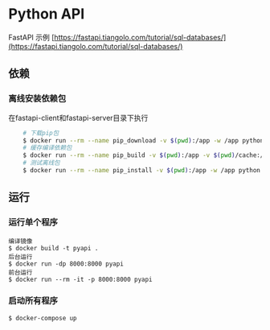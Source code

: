 # Python API
FastAPI 示例
[https://fastapi.tiangolo.com/tutorial/sql-databases/](https://fastapi.tiangolo.com/tutorial/sql-databases/)
## 依赖
### 离线安装依赖包
在fastapi-client和fastapi-server目录下执行  
```bash
    # 下载pip包
    $ docker run --rm --name pip_download -v $(pwd):/app -w /app python:3.8.9 pip3 download -d libs -r requirements.txt
    # 缓存编译依赖包
    $ docker run --rm --name pip_build -v $(pwd):/app -v $(pwd)/cache:/root/.cache -w /app python:3.8.9 pip3 install -r requirements.txt
    # 测试离线包
    $ docker run --rm --name pip_install -v $(pwd):/app -w /app python:3.8.9 pip3 install --no-index --find-links=libs -r requirements.txt
```

## 运行

### 运行单个程序
    编译镜像
    $ docker build -t pyapi .
    后台运行
    $ docker run -dp 8000:8000 pyapi
    前台运行
    $ docker run --rm -it -p 8000:8000 pyapi

### 启动所有程序
    $ docker-compose up